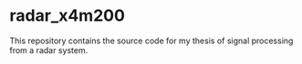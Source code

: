 # radar_x4m200

This repository contains the source code for my thesis of signal processing from a radar system.